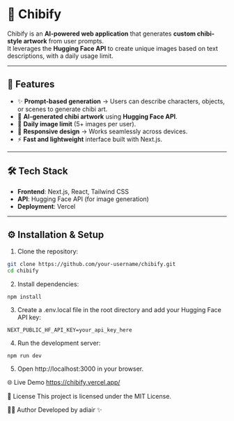 # 🌟 Chibify

Chibify is an **AI-powered web application** that generates **custom chibi-style artwork** from user prompts.  
It leverages the **Hugging Face API** to create unique images based on text descriptions, with a daily usage limit.

---

## 🚀 Features
- ✨ **Prompt-based generation** → Users can describe characters, objects, or scenes to generate chibi art.  
- 🎨 **AI-generated chibi artwork** using **Hugging Face API**.  
- 📅 **Daily image limit** (5+ images per user).  
- 📱 **Responsive design** → Works seamlessly across devices.  
- ⚡ **Fast and lightweight** interface built with Next.js.  

---

## 🛠️ Tech Stack
- **Frontend**: Next.js, React, Tailwind CSS  
- **API**: Hugging Face API (for image generation)  
- **Deployment**: Vercel  

---

## ⚙️ Installation & Setup
1. Clone the repository:
```bash
git clone https://github.com/your-username/chibify.git
cd chibify
```
2. Install dependencies:
```
npm install
```

3. Create a .env.local file in the root directory and add your Hugging Face API key:
```
NEXT_PUBLIC_HF_API_KEY=your_api_key_here
```

4. Run the development server:
```
npm run dev
```

5. Open http://localhost:3000
 in your browser.

🌐 Live Demo
https://chibify.vercel.app/

📜 License
This project is licensed under the MIT License.

👨‍💻 Author
Developed by adiair ✨


